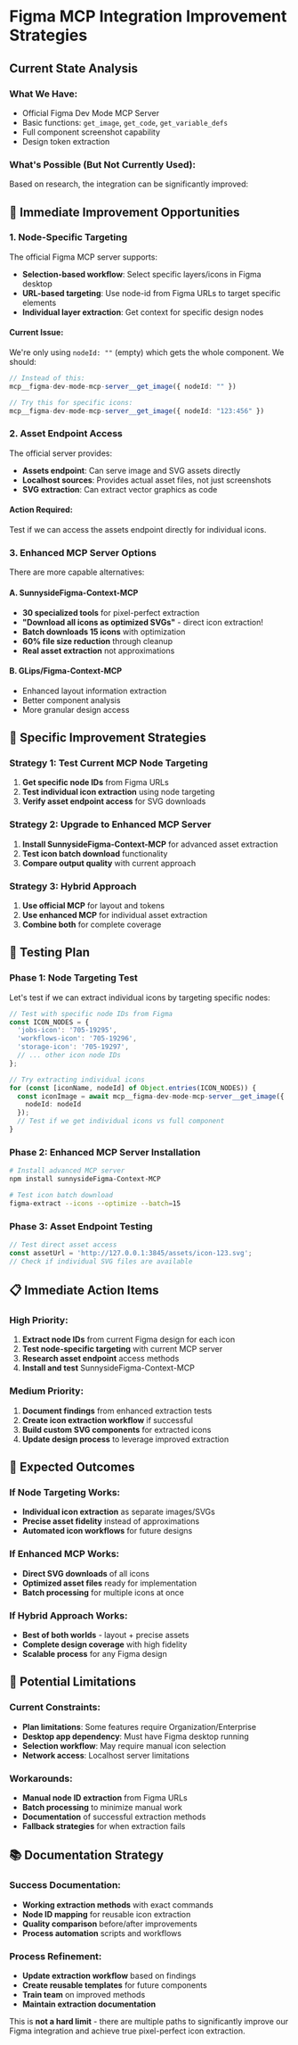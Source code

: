 # Figma MCP Integration Improvement Strategies

## Current State Analysis

### What We Have:
- Official Figma Dev Mode MCP Server
- Basic functions: `get_image`, `get_code`, `get_variable_defs`
- Full component screenshot capability
- Design token extraction

### What's Possible (But Not Currently Used):
Based on research, the integration can be significantly improved:

## 🚀 Immediate Improvement Opportunities

### 1. **Node-Specific Targeting**
The official Figma MCP server supports:
- **Selection-based workflow**: Select specific layers/icons in Figma desktop
- **URL-based targeting**: Use node-id from Figma URLs to target specific elements
- **Individual layer extraction**: Get context for specific design nodes

#### Current Issue:
We're only using `nodeId: ""` (empty) which gets the whole component. We should:
```typescript
// Instead of this:
mcp__figma-dev-mode-mcp-server__get_image({ nodeId: "" })

// Try this for specific icons:
mcp__figma-dev-mode-mcp-server__get_image({ nodeId: "123:456" })
```

### 2. **Asset Endpoint Access**
The official server provides:
- **Assets endpoint**: Can serve image and SVG assets directly
- **Localhost sources**: Provides actual asset files, not just screenshots
- **SVG extraction**: Can extract vector graphics as code

#### Action Required:
Test if we can access the assets endpoint directly for individual icons.

### 3. **Enhanced MCP Server Options**
There are more capable alternatives:

#### A. **SunnysideFigma-Context-MCP**
- **30 specialized tools** for pixel-perfect extraction
- **"Download all icons as optimized SVGs"** - direct icon extraction!
- **Batch downloads 15 icons** with optimization
- **60% file size reduction** through cleanup
- **Real asset extraction** not approximations

#### B. **GLips/Figma-Context-MCP**
- Enhanced layout information extraction
- Better component analysis
- More granular design access

## 🔧 Specific Improvement Strategies

### Strategy 1: Test Current MCP Node Targeting
1. **Get specific node IDs** from Figma URLs
2. **Test individual icon extraction** using node targeting
3. **Verify asset endpoint access** for SVG downloads

### Strategy 2: Upgrade to Enhanced MCP Server
1. **Install SunnysideFigma-Context-MCP** for advanced asset extraction
2. **Test icon batch download** functionality
3. **Compare output quality** with current approach

### Strategy 3: Hybrid Approach
1. **Use official MCP** for layout and tokens
2. **Use enhanced MCP** for individual asset extraction
3. **Combine both** for complete coverage

## 🧪 Testing Plan

### Phase 1: Node Targeting Test
Let's test if we can extract individual icons by targeting specific nodes:

```typescript
// Test with specific node IDs from Figma
const ICON_NODES = {
  'jobs-icon': '705-19295',
  'workflows-icon': '705-19296', 
  'storage-icon': '705-19297',
  // ... other icon node IDs
};

// Try extracting individual icons
for (const [iconName, nodeId] of Object.entries(ICON_NODES)) {
  const iconImage = await mcp__figma-dev-mode-mcp-server__get_image({ 
    nodeId: nodeId 
  });
  // Test if we get individual icons vs full component
}
```

### Phase 2: Enhanced MCP Server Installation
```bash
# Install advanced MCP server
npm install sunnysideFigma-Context-MCP

# Test icon batch download
figma-extract --icons --optimize --batch=15
```

### Phase 3: Asset Endpoint Testing
```typescript
// Test direct asset access
const assetUrl = 'http://127.0.0.1:3845/assets/icon-123.svg';
// Check if individual SVG files are available
```

## 📋 Immediate Action Items

### High Priority:
1. **Extract node IDs** from current Figma design for each icon
2. **Test node-specific targeting** with current MCP server
3. **Research asset endpoint** access methods
4. **Install and test** SunnysideFigma-Context-MCP

### Medium Priority:
1. **Document findings** from enhanced extraction tests
2. **Create icon extraction workflow** if successful
3. **Build custom SVG components** for extracted icons
4. **Update design process** to leverage improved extraction

## 🎯 Expected Outcomes

### If Node Targeting Works:
- **Individual icon extraction** as separate images/SVGs
- **Precise asset fidelity** instead of approximations
- **Automated icon workflows** for future designs

### If Enhanced MCP Works:
- **Direct SVG downloads** of all icons
- **Optimized asset files** ready for implementation
- **Batch processing** for multiple icons at once

### If Hybrid Approach Works:
- **Best of both worlds** - layout + precise assets
- **Complete design coverage** with high fidelity
- **Scalable process** for any Figma design

## 🚧 Potential Limitations

### Current Constraints:
- **Plan limitations**: Some features require Organization/Enterprise
- **Desktop app dependency**: Must have Figma desktop running
- **Selection workflow**: May require manual icon selection
- **Network access**: Localhost server limitations

### Workarounds:
- **Manual node ID extraction** from Figma URLs
- **Batch processing** to minimize manual work
- **Documentation** of successful extraction methods
- **Fallback strategies** for when extraction fails

## 📚 Documentation Strategy

### Success Documentation:
- **Working extraction methods** with exact commands
- **Node ID mapping** for reusable icon extraction
- **Quality comparison** before/after improvements
- **Process automation** scripts and workflows

### Process Refinement:
- **Update extraction workflow** based on findings
- **Create reusable templates** for future components
- **Train team** on improved methods
- **Maintain extraction documentation**

This is **not a hard limit** - there are multiple paths to significantly improve our Figma integration and achieve true pixel-perfect icon extraction.